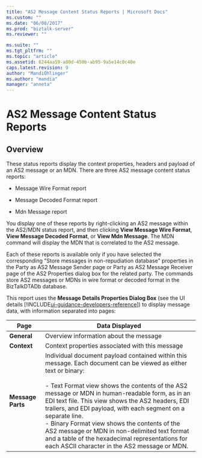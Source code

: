 ```yaml
---
title: "AS2 Message Content Status Reports | Microsoft Docs"
ms.custom: ""
ms.date: "06/08/2017"
ms.prod: "biztalk-server"
ms.reviewer: ""

ms.suite: ""
ms.tgt_pltfrm: ""
ms.topic: "article"
ms.assetid: 6244aa59-a80d-450b-ab95-9a5e14c0c40e
caps.latest.revision: 9
author: "MandiOhlinger"
ms.author: "mandia"
manager: "anneta"
---
```

# AS2 Message Content Status Reports

## Overview
These status reports display the context properties, headers and payload of an AS2 message or an MDN. There are three AS2 message content status reports:  
  
-   Message Wire Format report  
  
-   Message Decoded Format report  
  
-   Mdn Message report  
  
 You display one of these reports by right-clicking an AS2 message within the AS2/MDN status report, and then clicking **View Message Wire Format**, **View Message Decoded Format**, or **View Mdn Message**. The MDN command will display the MDN that is correlated to the AS2 message.  
  
 Each of these reports is available only if you have selected the corresponding "Store messages in non-repudiation database" properties in the Party as AS2 Message Sender page or Party as AS2 Message Receiver page of the AS2 Properties dialog box for the related party. The commands store AS2 messages or MDNs in wire format or decoded format in the BizTalkDTADb database.  
  
 This report uses the **Message Details Properties Dialog Box** (see the UI details [!INCLUDE[ui-guidance-developers-reference](../includes/ui-guidance-developers-reference.md)]) to display message data, with information separated into pages:  
  
|Page|Data Displayed|  
|----------|--------------------|  
|**General**|Overview information about the message|  
|**Context**|Context properties associated with this message|  
|**Message Parts**|Individual document payload contained within this message. Each document can be viewed as either text or binary:<br /><br /> -   Text Format view shows the contents of the AS2 message or MDN in human-readable form, as in an EDI text file. This view shows the AS2 headers, EDI trailers, and EDI payload, with each segment on a separate line.<br />-   Binary Format view shows the contents of the AS2 message or MDN in non-delimited text format and a table of the hexadecimal representations for each ASCII character in the AS2 message or MDN.|